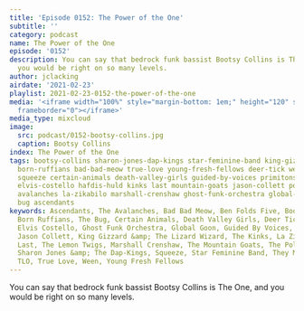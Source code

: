 ```yaml
---
title: 'Episode 0152: The Power of the One'
subtitle: ''
category: podcast
name: The Power of the One
episode: '0152'
description: You can say that bedrock funk bassist Bootsy Collins is The One, and
  you would be right on so many levels.
author: jclacking
airdate: '2021-02-23'
playlist: 2021-02-23-0152-the-power-of-the-one
media: '<iframe width="100%" style="margin-bottom: 1em;" height="120" src="https://www.mixcloud.com/widget/iframe/?feed=%2Fthe-lacking-org%2Fsmjyjt-152-the-power-of-the-one%2F&hide_artwork=1&hide_cover=1&light=1"
  frameborder="0"></iframe>'
media_type: mixcloud
image:
  src: podcast/0152-bootsy-collins.jpg
  caption: Bootsy Collins
index: The Power of the One
tags: bootsy-collins sharon-jones-dap-kings star-feminine-band king-gizzard-lizard-wizard
  born-ruffians bad-bad-meow true-love young-fresh-fellows deer-tick ween tlo ben-folds-five
  squeeze certain-animals death-valley-girls guided-by-voices primitons lemon-twigs
  elvis-costello hafdis-huld kinks last mountain-goats jason-collett police they-might-be-giants
  avalanches la-zikabilo marshall-crenshaw ghost-funk-orchestra global-goon dr-octagon
  bug ascendants
keywords: Ascendants, The Avalanches, Bad Bad Meow, Ben Folds Five, Bootsy Collins,
  Born Ruffians, The Bug, Certain Animals, Death Valley Girls, Deer Tick, Dr. Octagon,
  Elvis Costello, Ghost Funk Orchestra, Global Goon, Guided By Voices, Hafdis Huld,
  Jason Collett, King Gizzard &amp; The Lizard Wizard, The Kinks, La Zikabilo, The
  Last, The Lemon Twigs, Marshall Crenshaw, The Mountain Goats, The Police, Primitons,
  Sharon Jones &amp; The Dap-Kings, Squeeze, Star Feminine Band, They Might Be Giants,
  TLO, True Love, Ween, Young Fresh Fellows
---
```

You can say that bedrock funk bassist Bootsy Collins is The One, and you would be right on so many levels.
